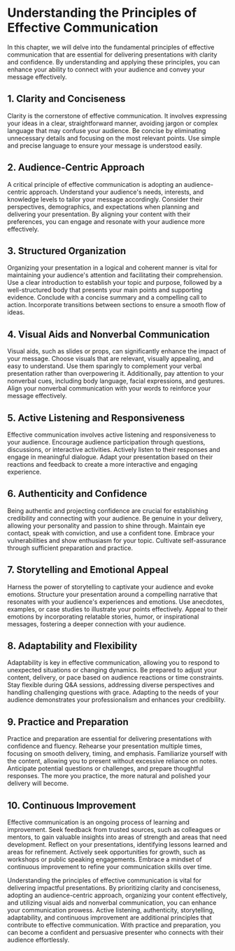 Understanding the Principles of Effective Communication
================================================================

In this chapter, we will delve into the fundamental principles of effective communication that are essential for delivering presentations with clarity and confidence. By understanding and applying these principles, you can enhance your ability to connect with your audience and convey your message effectively.

**1. Clarity and Conciseness**
------------------------------

Clarity is the cornerstone of effective communication. It involves expressing your ideas in a clear, straightforward manner, avoiding jargon or complex language that may confuse your audience. Be concise by eliminating unnecessary details and focusing on the most relevant points. Use simple and precise language to ensure your message is understood easily.

**2. Audience-Centric Approach**
--------------------------------

A critical principle of effective communication is adopting an audience-centric approach. Understand your audience's needs, interests, and knowledge levels to tailor your message accordingly. Consider their perspectives, demographics, and expectations when planning and delivering your presentation. By aligning your content with their preferences, you can engage and resonate with your audience more effectively.

**3. Structured Organization**
------------------------------

Organizing your presentation in a logical and coherent manner is vital for maintaining your audience's attention and facilitating their comprehension. Use a clear introduction to establish your topic and purpose, followed by a well-structured body that presents your main points and supporting evidence. Conclude with a concise summary and a compelling call to action. Incorporate transitions between sections to ensure a smooth flow of ideas.

**4. Visual Aids and Nonverbal Communication**
----------------------------------------------

Visual aids, such as slides or props, can significantly enhance the impact of your message. Choose visuals that are relevant, visually appealing, and easy to understand. Use them sparingly to complement your verbal presentation rather than overpowering it. Additionally, pay attention to your nonverbal cues, including body language, facial expressions, and gestures. Align your nonverbal communication with your words to reinforce your message effectively.

**5. Active Listening and Responsiveness**
------------------------------------------

Effective communication involves active listening and responsiveness to your audience. Encourage audience participation through questions, discussions, or interactive activities. Actively listen to their responses and engage in meaningful dialogue. Adapt your presentation based on their reactions and feedback to create a more interactive and engaging experience.

**6. Authenticity and Confidence**
----------------------------------

Being authentic and projecting confidence are crucial for establishing credibility and connecting with your audience. Be genuine in your delivery, allowing your personality and passion to shine through. Maintain eye contact, speak with conviction, and use a confident tone. Embrace your vulnerabilities and show enthusiasm for your topic. Cultivate self-assurance through sufficient preparation and practice.

**7. Storytelling and Emotional Appeal**
----------------------------------------

Harness the power of storytelling to captivate your audience and evoke emotions. Structure your presentation around a compelling narrative that resonates with your audience's experiences and emotions. Use anecdotes, examples, or case studies to illustrate your points effectively. Appeal to their emotions by incorporating relatable stories, humor, or inspirational messages, fostering a deeper connection with your audience.

**8. Adaptability and Flexibility**
-----------------------------------

Adaptability is key in effective communication, allowing you to respond to unexpected situations or changing dynamics. Be prepared to adjust your content, delivery, or pace based on audience reactions or time constraints. Stay flexible during Q\&A sessions, addressing diverse perspectives and handling challenging questions with grace. Adapting to the needs of your audience demonstrates your professionalism and enhances your credibility.

**9. Practice and Preparation**
-------------------------------

Practice and preparation are essential for delivering presentations with confidence and fluency. Rehearse your presentation multiple times, focusing on smooth delivery, timing, and emphasis. Familiarize yourself with the content, allowing you to present without excessive reliance on notes. Anticipate potential questions or challenges, and prepare thoughtful responses. The more you practice, the more natural and polished your delivery will become.

**10. Continuous Improvement**
------------------------------

Effective communication is an ongoing process of learning and improvement. Seek feedback from trusted sources, such as colleagues or mentors, to gain valuable insights into areas of strength and areas that need development. Reflect on your presentations, identifying lessons learned and areas for refinement. Actively seek opportunities for growth, such as workshops or public speaking engagements. Embrace a mindset of continuous improvement to refine your communication skills over time.

Understanding the principles of effective communication is vital for delivering impactful presentations. By prioritizing clarity and conciseness, adopting an audience-centric approach, organizing your content effectively, and utilizing visual aids and nonverbal communication, you can enhance your communication prowess. Active listening, authenticity, storytelling, adaptability, and continuous improvement are additional principles that contribute to effective communication. With practice and preparation, you can become a confident and persuasive presenter who connects with their audience effortlessly.
